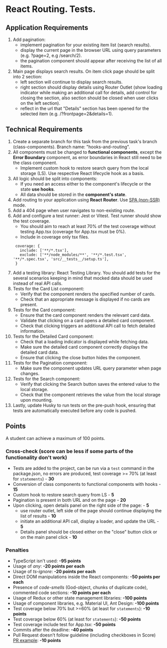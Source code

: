 # React Routing. Tests.

## Application Requirements

1. Add pagination:
   - implement pagination for your existing item list (search results).
   - display the current page in the browser URL using query parameters (e.g. ?page=2, e.g /search/2).
   - the pagination component should appear after receiving the list of all items.
2. Main page displays search results. On item click page should be split into 2 section:
   - left section will continue to display search results.
   - right section should display details using Router Outlet (show loading indicator while making an additional call for details, add control for closing the section, also section should be closed when user clicks on the left section).
   - reflect in the url that "Details" section has been opened for the selected item (e.g. /?frontpage=2&details=1).

## Technical Requirements

1. Create a separate branch for this task from the previous task's branch (class-components). Branch name: "hooks-and-routing".
2. All components must be changed to **functional components**, except the **Error Boundary** component, as error boundaries in React still need to be the class component.
   - Implement custom hook to restore search query from the local storage (LS). Use respective React lifecycle hook as a basis.
3. All logic should be split into components:
   - If you need an access either to the component's lifecycle or the state **use hooks**.
   - All data should be stored in the **component's state**.
4. Add routing to your application using **React Router**. Use [SPA (non-SSR)](https://reactrouter.com/start/framework/rendering#client-side-rendering) mode.
5. Add a 404 page when user navigates to non-existing route.
6. Add and configure a test runner: Jest or Vitest. Test runner should show the test coverage.
   - You should aim to reach at least 70% of the test coverage without testing App.tsx (coverage for App.tsx must be 0%).
   - Include in coverage only tsx files.
   ```
    coverage: {
      include: ['**/*.tsx'],
      exclude: ['**/node_modules/**', '**/*.test.tsx', '**/*.spec.tsx', 'src/__tests__/setup.ts'],
    }
   ```
7. Add a testing library: React Testing Library. You should add tests for the several scenarios keeping in mind that mocked data should be used instead of real API calls.
8. Tests for the Card List component:
   - Verify that the component renders the specified number of cards.
   - Check that an appropriate message is displayed if no cards are present.
9. Tests for the Card component:
   - Ensure that the card component renders the relevant card data.
   - Validate that clicking on a card opens a detailed card component.
   - Check that clicking triggers an additional API call to fetch detailed information.
10. Tests for the Detailed Card component:
    - Check that a loading indicator is displayed while fetching data.
    - Make sure the detailed card component correctly displays the detailed card data.
    - Ensure that clicking the close button hides the component.
11. Tests for the Pagination component:
    - Make sure the component updates URL query parameter when page changes.
12. Tests for the Search component:
    - Verify that clicking the Search button saves the entered value to the local storage.
    - Check that the component retrieves the value from the local storage upon mounting.
13. Lastly, update Husky to run tests on the pre-push hook, ensuring that tests are automatically executed before any code is pushed.

## Points

A student can achieve a maximum of 100 points.

### Cross-check (score can be less if some parts of the functionality don't work)

- Tests are added to the project, can be run via a `test` command in the package.json, no errors are produced, test coverage >= 70% (at least for `statements`) - **30**
- Conversion of class components to functional components with hooks - **15**
- Custom hook to restore search query from LS - **5**
- Pagination is present in both URL and on the page - **20**
- Upon clicking, open details panel on the right side of the page: - **5**
  - use router outlet, left side of the page should continue displaying the list of results - **10**
  - initiate an additional API call, display a loader, and update the URL - **5**
  - Details panel should be closed either on the "close" button click or on the main panel click - **10**

### Penalties

- TypeScript isn't used: **-95 points**
- Usage of _any_: **-20 points per each**
- Usage of _ts-ignore_: **-20 points per each**
- Direct DOM manipulations inside the React components: **-50 points per each**
- Presence of _code-smells_ (God-object, chunks of duplicate code), commented code sections: **-10 points per each**
- Usage of Redux or other state management libraries: **-100 points**
- Usage of component libraries, e.g. Material UI, Ant Design: **-100 points**
- Test coverage below 70% but >=60% (at least for `statements`): **-10 points**
- Test coverage below 60% (at least for `statements`): **-50 points**
- Test coverage include test for App.tsx: **-50 points**
- Commits after the deadline: **-40 points**
- Pull Request doesn't follow guideline (including checkboxes in Score) [PR example](https://docs.rs.school/#/en/pull-request-review-process?id=pull-request-description-must-contain-the-following): **-10 points**
